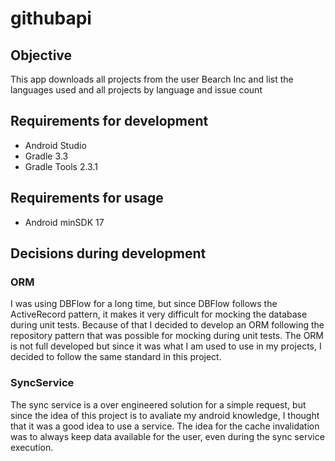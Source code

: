 # githubapi

## Objective

This app downloads all projects from the user Bearch Inc and list the languages used and all projects by language and issue count

## Requirements for development

* Android Studio
* Gradle 3.3
* Gradle Tools 2.3.1

## Requirements for usage

* Android minSDK 17

## Decisions during development

### ORM

I was using DBFlow for a long time, but since DBFlow follows the ActiveRecord pattern, it makes it very difficult for mocking the database during unit tests.
Because of that I decided to develop an ORM following the repository pattern that was possible for mocking during unit tests.
The ORM is not full developed but since it was what I am used to use in my projects, I decided to follow the same standard in this project.

### SyncService

The sync service is a over engineered solution for a simple request, but since the idea of this project is to avaliate my android knowledge, I thought that it was a good idea to use a service.
The idea for the cache invalidation was to always keep data available for the user, even during the sync service execution.
